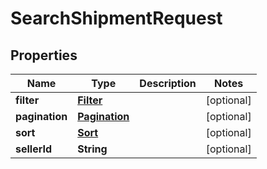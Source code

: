 
# SearchShipmentRequest

## Properties
Name | Type | Description | Notes
------------ | ------------- | ------------- | -------------
**filter** | [**Filter**](Filter.md) |  |  [optional]
**pagination** | [**Pagination**](Pagination.md) |  |  [optional]
**sort** | [**Sort**](Sort.md) |  |  [optional]
**sellerId** | **String** |  |  [optional]



